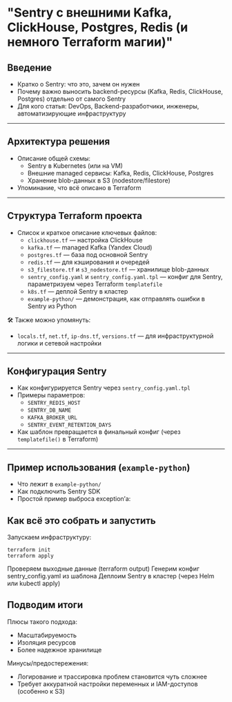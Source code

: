 # **"Sentry с внешними Kafka, ClickHouse, Postgres, Redis (и немного Terraform магии)"**

## Введение

- Кратко о Sentry: что это, зачем он нужен
- Почему важно выносить backend-ресурсы (Kafka, Redis, ClickHouse, Postgres) отдельно от самого Sentry
- Для кого статья: DevOps, Backend-разработчики, инженеры, автоматизирующие инфраструктуру

---

## Архитектура решения

- Описание общей схемы:
    - Sentry в Kubernetes (или на VM)
    - Внешние managed сервисы: Kafka, Redis, ClickHouse, Postgres
    - Хранение blob-данных в S3 (nodestore/filestore)
- Упоминание, что всё описано в Terraform

---

## Структура Terraform проекта

- Список и краткое описание ключевых файлов:
    - `clickhouse.tf` — настройка ClickHouse
    - `kafka.tf` — managed Kafka (Yandex Cloud)
    - `postgres.tf` — база под основной Sentry
    - `redis.tf` — для кэширования и очередей
    - `s3_filestore.tf` и `s3_nodestore.tf` — хранилище blob-данных
    - `sentry_config.yaml` и `sentry_config.yaml.tpl` — конфиг для Sentry, параметризуем через Terraform `templatefile`
    - `k8s.tf` — деплой Sentry в кластер
    - `example-python/` — демонстрация, как отправлять ошибки в Sentry из Python

🛠️ Также можно упомянуть:
- `locals.tf`, `net.tf`, `ip-dns.tf`, `versions.tf` — для инфраструктурной логики и сетевой настройки

---

## Конфигурация Sentry

- Как конфигурируется Sentry через `sentry_config.yaml.tpl`
- Примеры параметров:
    - `SENTRY_REDIS_HOST`
    - `SENTRY_DB_NAME`
    - `KAFKA_BROKER_URL`
    - `SENTRY_EVENT_RETENTION_DAYS`
- Как шаблон превращается в финальный конфиг (через `templatefile()` в Terraform)

---

## Пример использования (`example-python`)

- Что лежит в `example-python/`
- Как подключить Sentry SDK
- Простой пример выброса exception’а:

## Как всё это собрать и запустить
Запускаем инфраструктуру:

```shell
terraform init
terraform apply
```
Проверяем выходные данные (terraform output)
Генерим конфиг sentry_config.yaml из шаблона
Деплоим Sentry в кластер (через Helm или kubectl apply)


## Подводим итоги
Плюсы такого подхода:

* Масштабируемость
* Изоляция ресурсов
* Более надежное хранилище

Минусы/предостережения:

* Логирование и трассировка проблем становится чуть сложнее
* Требует аккуратной настройки переменных и IAM-доступов (особенно к S3)
